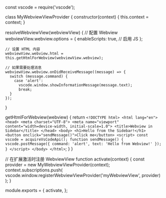 const vscode = require('vscode');

class MyWebviewViewProvider {
  constructor(context) {
    this.context = context;
  }

  resolveWebviewView(webviewView) {
    // 配置 Webview
    webviewView.webview.options = {
      enableScripts: true, // 启用 JS
    };

    // 设置 HTML 内容
    webviewView.webview.html = this.getHtmlForWebview(webviewView.webview);

    // 如果需要处理消息
    webviewView.webview.onDidReceiveMessage((message) => {
      switch (message.command) {
        case 'alert':
          vscode.window.showInformationMessage(message.text);
          break;
      }
    });
  }

  getHtmlForWebview(webview) {
    return `
      <!DOCTYPE html>
      <html lang="en">
      <head>
        <meta charset="UTF-8">
        <meta name="viewport" content="width=device-width, initial-scale=1.0">
        <title>Webview in Sidebar</title>
      </head>
      <body>
        <h1>Hello from the Sidebar!</h1>
        <button onclick="sendMessage()">Click me</button>
        <script>
          const vscode = acquireVsCodeApi();
          function sendMessage() {
            vscode.postMessage({ command: 'alert', text: 'Hello from Webview!' });
          }
        </script>
      </body>
      </html>
    `;
  }
}

// 在扩展激活时注册 WebviewView
function activate(context) {
  const provider = new MyWebviewViewProvider(context);
  context.subscriptions.push(
    vscode.window.registerWebviewViewProvider('myWebviewView', provider)
  );
}

module.exports = {
  activate,
};